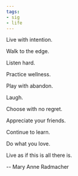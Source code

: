 ```yaml
---
tags:
- sig
- life
---
```




Live with intention.

Walk to the edge.

Listen hard.

Practice wellness.

Play with abandon.

Laugh.

Choose with no regret.

Appreciate your friends.

Continue to learn.

Do what you love.

Live as if this is all there is.

-- Mary Anne Radmacher